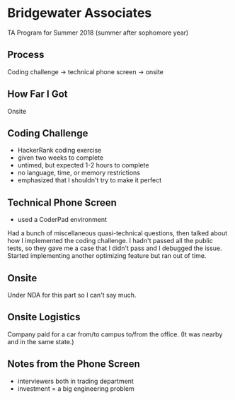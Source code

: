 # Bridgewater Associates
TA Program for Summer 2018 (summer after sophomore year)

## Process
Coding challenge -> technical phone screen -> onsite

## How Far I Got
Onsite

## Coding Challenge
- HackerRank coding exercise
- given two weeks to complete
- untimed, but expected 1-2 hours to complete
- no language, time, or memory restrictions
- emphasized that I shouldn't try to make it perfect

## Technical Phone Screen
- used a CoderPad environment

Had a bunch of miscellaneous quasi-technical questions, then talked about how I
implemented the coding challenge. I hadn't passed all the public tests, so they
gave me a case that I didn't pass and I debugged the issue. Started
implementing another optimizing feature but ran out of time.

## Onsite 
Under NDA for this part so I can't say much.

## Onsite Logistics
Company paid for a car from/to campus to/from the office. (It was nearby and in
the same state.)

## Notes from the Phone Screen
- interviewers both in trading department
- investment = a big engineering problem
